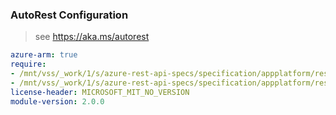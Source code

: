 ### AutoRest Configuration

> see https://aka.ms/autorest

``` yaml
azure-arm: true
require:
- /mnt/vss/_work/1/s/azure-rest-api-specs/specification/appplatform/resource-manager/readme.md
- /mnt/vss/_work/1/s/azure-rest-api-specs/specification/appplatform/resource-manager/readme.go.md
license-header: MICROSOFT_MIT_NO_VERSION
module-version: 2.0.0
```